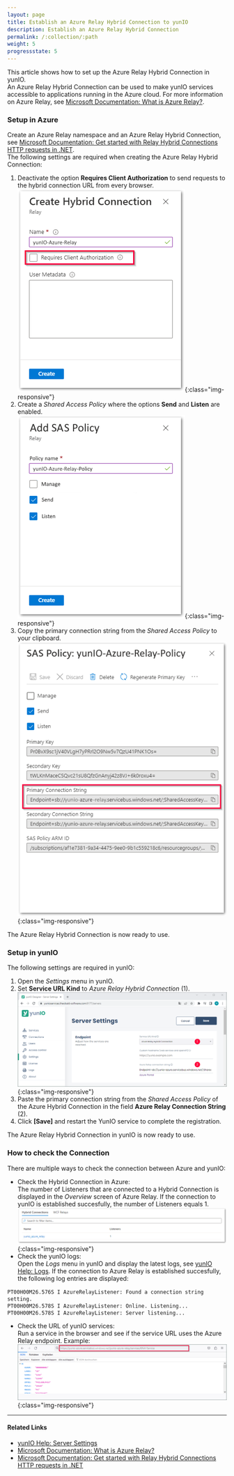 ```yaml
---
layout: page
title: Establish an Azure Relay Hybrid Connection to yunIO
description: Establish an Azure Relay Hybrid Connection
permalink: /:collection/:path
weight: 5
progressstate: 5
---
```



This article shows how to set up the Azure Relay Hybrid Connection in yunIO.<br>
An Azure Relay Hybrid Connection can be used to make yunIO services accessible to applications running in the Azure cloud. 
For more information on Azure Relay, see [Microsoft Documentation: What is Azure Relay?](https://learn.microsoft.com/en-us/azure/azure-relay/relay-what-is-it).

### Setup in Azure
Create an Azure Relay namespace and an Azure Relay Hybrid Connection, see [Microsoft Documentation: Get started with Relay Hybrid Connections HTTP requests in .NET](https://learn.microsoft.com/en-us/azure/azure-relay/relay-hybrid-connections-http-requests-dotnet-get-started).<br>
The following settings are required when creating the Azure Relay Hybrid Connection:
1. Deactivate the option **Requires Client Authorization** to send requests to the hybrid connection URL from every browser.<br>
![hybrid-connection](/img/contents/yunio/hybrid-connection.png){:class="img-responsive"}
2. Create a *Shared Access Policy* where the options **Send** and **Listen** are enabled.<br>
![hybrid-connection-policy](/img/contents/yunio/hybrid-connection-policy.png){:class="img-responsive"}
3. Copy the primary connection string from the *Shared Access Policy* to your clipboard.<br>
![azure-connection-string](/img/contents/yunio/azure-connection-string.png){:class="img-responsive"}

The Azure Relay Hybrid Connection is now ready to use.

### Setup in yunIO
The following settings are required in yunIO:

1. Open the *Settings* menu in yunIO.
2. Set **Service URL Kind** to *Azure Relay Hybrid Connection* (1).<br>
![azure-server-settings](/img/contents/yunio/azure-server-settings.png){:class="img-responsive"}
3. Paste the primary connection string from the *Shared Access Policy* of the Azure Hybrid Connection in the field **Azure Relay Connection String** (2).
4. Click **[Save]** and restart the YunIO service to complete the registration.

The Azure Relay Hybrid Connection in yunIO is now ready to use.

### How to check the Connection

There are multiple ways to check the connection between Azure and yunIO:
- Check the Hybrid Connection in Azure: <br>The number of Listeners that are connected to a Hybrid Connection is displayed in the *Overview* screen of Azure Relay. If the connection to yunIO is established succesfully, the number of Listeners equals 1.<br>
![check-azure-hybrid-connection](/img/contents/yunio/check-azure-hybrid-connection.png){:class="img-responsive"}
- Check the yunIO logs: <br>
Open the *Logs* menu in yunIO and display the latest logs, see [yunIO Help: Logs](https://help.theobald-software.com/en/yunio/logs). If the connection to Azure Relay is established succesfully, the following log entries are displayed:<br>
```
PT00H00M26.576S I AzureRelayListener: Found a connection string setting.
PT00H00M26.578S I AzureRelayListener: Online. Listening...
PT00H00M26.578S I AzureRelayListener: Server listening...
```
- Check the URL of yunIO services: <br>Run a service in the browser and see if the service URL uses the Azure Relay endpoint. Example:<br>
![azure-url](/img/contents/yunio/azure-url.png){:class="img-responsive"}

******

#### Related Links
- [yunIO Help: Server Settings](https://help.theobald-software.com/en/yunio/server-settings)
- [Microsoft Documentation: What is Azure Relay?](https://learn.microsoft.com/en-us/azure/azure-relay/relay-what-is-it)
- [Microsoft Documentation: Get started with Relay Hybrid Connections HTTP requests in .NET](https://learn.microsoft.com/en-us/azure/azure-relay/relay-hybrid-connections-http-requests-dotnet-get-started)